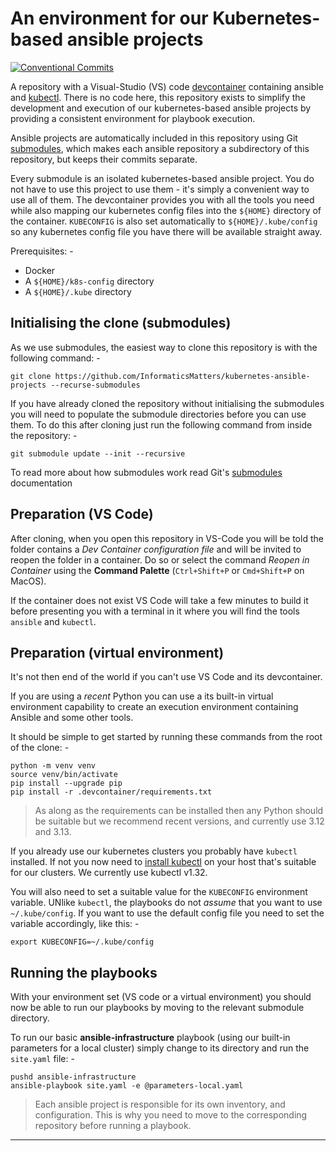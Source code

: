 # An environment for our Kubernetes-based ansible projects

[![Conventional Commits](https://img.shields.io/badge/Conventional%20Commits-1.0.0-yellow.svg)](https://conventionalcommits.org)

A repository with a Visual-Studio (VS) code [devcontainer] containing ansible and
[kubectl]. There is no code here, this repository exists to simplify the development
and execution of our kubernetes-based ansible projects by providing a consistent
environment for playbook execution.

Ansible projects are automatically included in this repository using Git
[submodules], which makes each ansible repository a subdirectory of this repository,
but keeps their commits separate.

Every submodule is an isolated kubernetes-based ansible project. You do not
have to use this project to use them - it's simply a convenient way to use all of them.
The devcontainer provides you with all the tools you need while also mapping our
kubernetes config files into the `${HOME}` directory of the container. `KUBECONFIG`
is also set automatically to `${HOME}/.kube/config` so any kubernetes config file
you have there will be available straight away.

Prerequisites: -

- Docker
- A `${HOME}/k8s-config` directory
- A `${HOME}/.kube` directory

## Initialising the clone (submodules)

As we use submodules, the easiest way to clone this repository is with the following
command: -

    git clone https://github.com/InformaticsMatters/kubernetes-ansible-projects --recurse-submodules

If you have already cloned the repository without initialising the submodules
you will need to populate the submodule directories before you can use them.
To do this after cloning just run the following command from inside the repository: -

    git submodule update --init --recursive

To read more about how submodules work read Git's [submodules] documentation

## Preparation (VS Code)

After cloning, when you open this repository in VS-Code you will be told the folder
contains a _Dev Container configuration file_ and will be invited to reopen the folder
in a container. Do so or select the command *Reopen in Container* using the
**Command Palette** (`Ctrl+Shift+P` or `Cmd+Shift+P` on MacOS).

If the container does not exist VS Code will take a few minutes to build it before
presenting you with a terminal in it where you will find the tools `ansible`
and `kubectl`.

## Preparation (virtual environment)

It's not then end of the world if you can't use VS Code and its devcontainer.

If you are using a _recent_ Python you can use a its built-in virtual environment
capability to create an execution environment containing Ansible and some other tools.

It should be simple to get started by running these commands from the root
of the clone: -

    python -m venv venv
    source venv/bin/activate
    pip install --upgrade pip
    pip install -r .devcontainer/requirements.txt

>   As along as the requirements can be installed then any Python should be suitable
    but we recommend recent versions, and currently use 3.12 and 3.13.

If you already use our kubernetes clusters you probably have `kubectl`
installed. If not you now need to [install kubectl] on your host
that's suitable for our clusters. We currently use kubectl v1.32.

You will also need to set a suitable value for the `KUBECONFIG` environment
variable. UNlike `kubectl`, the playbooks do not _assume_ that you want to use
`~/.kube/config`. If you want to use the default config file you need to set the
variable accordingly, like this: -

    export KUBECONFIG=~/.kube/config

## Running the playbooks

With your environment set (VS code or a virtual environment) you should now
be able to run our playbooks by moving to the relevant submodule directory.

To run our basic **ansible-infrastructure** playbook (using our built-in parameters
for a local cluster) simply change to its directory and run the `site.yaml` file: -

    pushd ansible-infrastructure
    ansible-playbook site.yaml -e @parameters-local.yaml

>   Each ansible project is responsible for its own inventory, and configuration.
    This is why you need to move to the corresponding repository before running
    a playbook.

---

[ansible]: https://docs.ansible.com
[devcontainer]: https://code.visualstudio.com/docs/devcontainers/containers
[docker]: https://www.docker.com
[install kubectl]: https://kubernetes.io/docs/tasks/tools/#kubectl
[kubectl]: https://kubernetes.io/docs/reference/kubectl/
[submodules]: https://git-scm.com/book/en/v2/Git-Tools-Submodules
